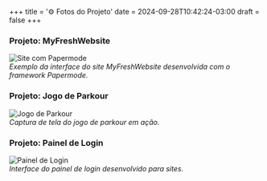 +++
title = '⚙️ Fotos do Projeto'
date = 2024-09-28T10:42:24-03:00
draft = false
+++

### Projeto: MyFreshWebsite
![Site com Papermode](/images/1%20fase.png)  
*Exemplo da interface do site MyFreshWebsite desenvolvida com o framework Papermode.*

### Projeto: Jogo de Parkour
![Jogo de Parkour](/images/2%20fase.png)  
*Captura de tela do jogo de parkour em ação.*

### Projeto: Painel de Login
![Painel de Login](/images/3%20fase.png)  
*Interface do painel de login desenvolvido para sites.*
